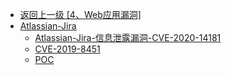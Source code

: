 - [返回上一级 [4、Web应用漏洞]](/4、Web应用漏洞)
- [Atlassian-Jira](/4、Web应用漏洞/Atlassian-Jira/)
  - [Atlassian-Jira-信息泄露漏洞-CVE-2020-14181](/4、Web应用漏洞/Atlassian-Jira/Atlassian-Jira-信息泄露漏洞-CVE-2020-14181.md)
  - [CVE-2019-8451](/4、Web应用漏洞/Atlassian-Jira/CVE-2019-8451.md)
  - [POC](/4、Web应用漏洞/Atlassian-Jira/POC/)
